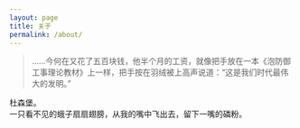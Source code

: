 ```yaml
---
layout: page
title: 关于
permalink: /about/
---
```



>……今何在又花了五百块钱，他半个月的工资，就像把手放在一本《泡防御工事理论教材》上一样，把手按在羽绒被上高声说道：“这是我们时代最伟大的发明。”  


杜森堡。<br>
一只看不见的蛾子扇扇翅膀，从我的嘴中飞出去，留下一嘴的磷粉。
